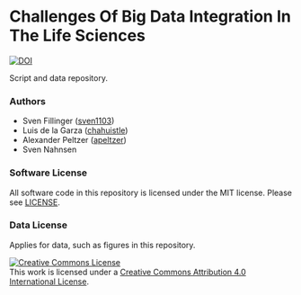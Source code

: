 # Challenges Of Big Data Integration In The Life Sciences
[![DOI](https://zenodo.org/badge/153250036.svg)](https://zenodo.org/badge/latestdoi/153250036)

Script and data repository.

### Authors
- Sven Fillinger ([sven1103](https://github.com/sven1103))
- Luis de la Garza ([chahuistle](https://github.com/chahuistle))
- Alexander Peltzer ([apeltzer](https://github.com/apeltzer))
- Sven Nahnsen

### Software License
All software code in this repository is licensed under the MIT license. Please see [LICENSE](https://raw.githubusercontent.com/qbicsoftware/bigdatabio-2018-pub/master/LICENSE).

### Data License
Applies for data, such as figures in this repository.

<a rel="license" href="http://creativecommons.org/licenses/by/4.0/"><img alt="Creative Commons License" style="border-width:0" src="https://i.creativecommons.org/l/by/4.0/88x31.png" /></a><br />This work is licensed under a <a rel="license" href="http://creativecommons.org/licenses/by/4.0/">Creative Commons Attribution 4.0 International License</a>.
